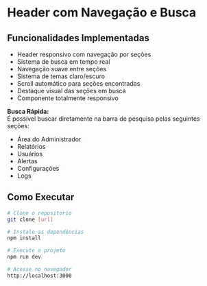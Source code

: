 # Header com Navegação e Busca

## Funcionalidades Implementadas
- Header responsivo com navegação por seções  
- Sistema de busca em tempo real  
- Navegação suave entre seções  
- Sistema de temas claro/escuro  
- Scroll automático para seções encontradas  
- Destaque visual das seções em busca  
- Componente totalmente responsivo  

**Busca Rápida:**  
É possível buscar diretamente na barra de pesquisa pelas seguintes seções:
- Área do Administrador  
- Relatórios  
- Usuários  
- Alertas  
- Configurações  
- Logs  

## Como Executar
```bash
# Clone o repositório
git clone [url]

# Instale as dependências
npm install

# Execute o projeto
npm run dev

# Acesse no navegador
http://localhost:3000
